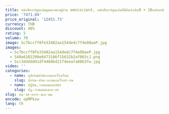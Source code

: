```yaml
---
title: หนังสือการ์ตูนเล่มมุมมองของผู้อ่าน omniscient, หนังสือการ์ตูนเล่มที่มีต้นกำเนิด9 + 10ฉบับฉบับพิเศษ [สั่งซื้อล่วงหน้า]
price: '7471.04'
price_original: '12451.73'
currency: THB
discount: 40%
rating: 5
volume: 70
image: Sc7bccff0fe33482aa154dedc7f4e08aeP.jpg
images:
  - Sc7bccff0fe33482aa154dedc7f4e08aeP.jpg
  - S48e6102290e0473186f15632b2af063cJ.png
  - Scc3dddddd1df4468bd21fdeea7a80b3fw.jpg
video: ''
categories:
  - name: อุปกรณ์สำนักงานและโรงเรียน
    slug: ปกรณ-สำน-กงานและโรงเร-ยน
  - name: ปฏิทิน,วางแผนและบัตร
    slug: ปฏ-วางแผนและบ-ตร
slug: หน-งส-อการ-นเล-มม
encode: opMPkzw
lang: th
---
```

  